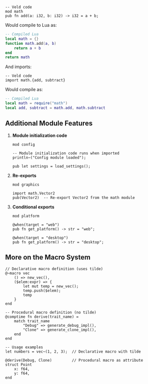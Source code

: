```veld
-- Veld code
mod math
pub fn add(a: i32, b: i32) -> i32 = a + b;
```

Would compile to Lua as:

```lua
-- Compiled Lua
local math = {}
function math.add(a, b)
    return a + b
end
return math
```

And imports:

```veld
-- Veld code
import math.{add, subtract}
```

Would compile as:

```lua
-- Compiled Lua
local math = require("math")
local add, subtract = math.add, math.subtract
```

## Additional Module Features

1. **Module initialization code**
   ```veld
   mod config

   -- Module initialization code runs when imported
   println~("Config module loaded");

   pub let settings = load_settings();
   ```

2. **Re-exports**
   ```veld
   mod graphics

   import math.Vector2
   pub(Vector2)  -- Re-export Vector2 from the math module
   ```

3. **Conditional exports**
   ```veld
   mod platform

   @when(target = "web")
   pub fn get_platform() -> str = "web";

   @when(target = "desktop")
   pub fn get_platform() -> str = "desktop";
   ```


## More on the Macro System

```veld
// Declarative macro definition (uses tilde)
@~macro vec
    () => new_vec(),
    ($elem:expr) => {
        let mut temp = new_vec();
        temp.push($elem);
        temp
    }
end

-- Procedural macro definition (no tilde)
@comptime fn derive(trait_name) =
    match trait_name
        "Debug" => generate_debug_impl(),
        "Clone" => generate_clone_impl(),
    end
end

-- Usage examples
let numbers = vec~(1, 2, 3);  // Declarative macro with tilde

@derive(Debug, Clone)         // Procedural macro as attribute
struct Point
    x: f64,
    y: f64,
end
```
